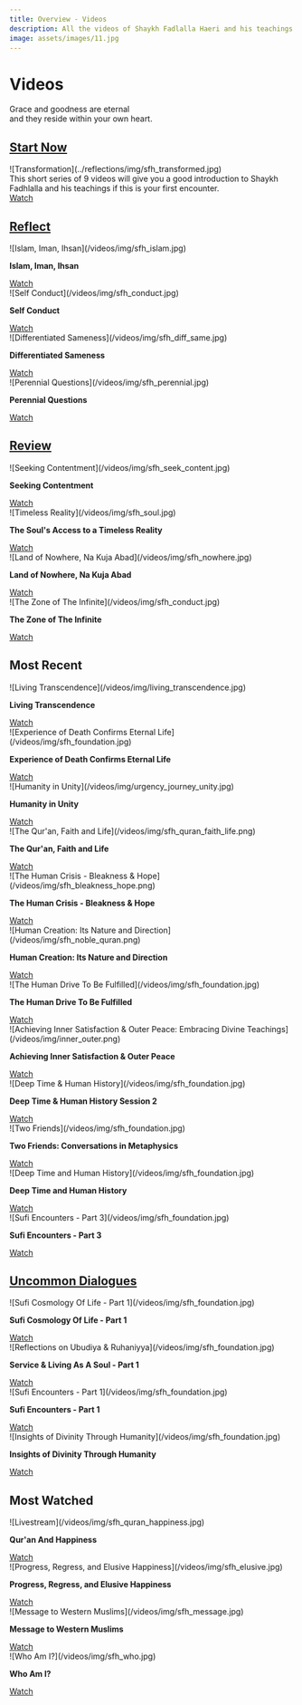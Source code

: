 ```yaml
---
title: Overview - Videos
description: All the videos of Shaykh Fadlalla Haeri and his teachings on Islam, Sufism, the Qur'an and universal indications for awakening. A treasure trove of recorded knowledge.
image: assets/images/11.jpg
---
```


# Videos

<div class="callout">
Grace and goodness are eternal <br/>and they reside within your own heart.
</div>

## [Start Now](./start-now)

<div markdown="1" class="card article sidebar center">

<div markdown="2" class="article-image">
![Transformation](../reflections/img/sfh_transformed.jpg)
</div>

<div markdown="3" class="article-para">
This short series of 9 videos will give you a good introduction to Shaykh Fadhlalla and his teachings if this is your first encounter.
</div>

<div markdown="3" class="article-link">
<a target="_blank" href="https://www.youtube.com/watch?v=XOBffhHNlpc&list=PL-Swj8fEF85K-au1Gawvi118nW6j9qCh2">Watch</a>
</div>

</div>

## [Reflect](./reflect)

<div markdown="1" class="card video sidebar center gemoji center-content">

<div markdown="2" class="video-image">
![Islam, Iman, Ihsan](/videos/img/sfh_islam.jpg)
</div>

**Islam, Iman, Ihsan**

<div markdown="3" class="video-link">
<a target="_blank" href="https://www.youtube.com/watch?v=R503LTlwdV0&list=PLzFr0xRIkb3gVfjRtai2-XBlvWVprgHqP&index=20&t=0s">Watch</a>
</div>

</div>

<div markdown="1" class="card video sidebar center gemoji center-content">

<div markdown="2" class="video-image">
![Self Conduct](/videos/img/sfh_conduct.jpg)
</div>

**Self Conduct**

<div markdown="3" class="video-link">
<a target="_blank" href="https://youtu.be/_n9bjtTLbFQ">Watch</a>
</div>

</div>

<div markdown="1" class="card video sidebar center gemoji center-content">

<div markdown="2" class="video-image">
![Differentiated Sameness](/videos/img/sfh_diff_same.jpg)
</div>

**Differentiated Sameness**

<div markdown="3" class="video-link">
<a target="_blank" href="https://www.youtube.com/watch?v=y4HG4jDJYlU">Watch</a>
</div>

</div>

<div markdown="1" class="card video sidebar center gemoji center-content">

<div markdown="2" class="video-image">
![Perennial Questions](/videos/img/sfh_perennial.jpg)
</div>

**Perennial Questions**

<div markdown="3" class="video-link">
<a target="_blank" href="https://www.youtube.com/watch?v=I2bEoGUt4uk">Watch</a>
</div>

</div>

## [Review](./review)

<div markdown="1" class="card video sidebar center gemoji center-content">

<div markdown="2" class="video-image">
![Seeking Contentment](/videos/img/sfh_seek_content.jpg)
</div>

**Seeking Contentment**

<div markdown="3" class="video-link">
<a target="_blank" href="https://www.youtube.com/watch?v=TQ46eibAy6o">Watch</a>
</div>

</div>

<div markdown="1" class="card video sidebar center gemoji center-content">

<div markdown="2" class="video-image">
![Timeless Reality](/videos/img/sfh_soul.jpg)
</div>

**The Soul's Access to a Timeless Reality**

<div markdown="3" class="video-link">
<a target="_blank" href="https://www.youtube.com/watch?v=wmej6TkM25Y">Watch</a>
</div>

</div>

<div markdown="1" class="card video sidebar center gemoji center-content">

<div markdown="2" class="video-image">
![Land of Nowhere, Na Kuja Abad](/videos/img/sfh_nowhere.jpg)
</div>

**Land of Nowhere, Na Kuja Abad**

<div markdown="3" class="video-link">
<a target="_blank" href="https://www.youtube.com/watch?v=l_LPV9-y5jk&list=PLzFr0xRIkb3gVfjRtai2-XBlvWVprgHqP&index=46&t=0s">Watch</a>
</div>

</div>

<div markdown="1" class="card video sidebar center gemoji center-content">

<div markdown="2" class="video-image">
![The Zone of The Infinite](/videos/img/sfh_conduct.jpg)
</div>

**The Zone of The Infinite**

<div markdown="3" class="video-link">
<a target="_blank" href="https://www.youtube.com/watch?v=ZLb8X31B_PY">Watch</a>
</div>

</div>

## Most Recent

<div markdown="1" class="card video sidebar center gemoji center-content">

<div markdown="2" class="video-image">
![Living Transcendence](/videos/img/living_transcendence.jpg)
</div>

**Living Transcendence**

<div markdown="3" class="video-link">
<a href="https://www.youtube.com/watch?v=kBNN7vreFMc" target="_blank" rel="noopener noreferrer">Watch</a>
</div>

</div>

<div markdown="1" class="card video sidebar center gemoji center-content">

<div markdown="2" class="video-image">
![Experience of Death Confirms Eternal Life](/videos/img/sfh_foundation.jpg)
</div>

**Experience of Death Confirms Eternal Life**

<div markdown="3" class="video-link">
<a href="https://www.youtube.com/watch?v=MdTchFnJ-FI" target="_blank" rel="noopener noreferrer">Watch</a>
</div>

</div>

<div markdown="1" class="card video sidebar center gemoji center-content">

<div markdown="2" class="video-image">
![Humanity in Unity](/videos/img/urgency_journey_unity.jpg)
</div>

**Humanity in Unity**

<div markdown="3" class="video-link">
<a href="https://youtu.be/EZGSFY7TJq0" target="_blank" rel="noopener noreferrer">Watch</a>
</div>

</div>

<div markdown="1" class="card video sidebar center gemoji center-content">

<div markdown="2" class="video-image">
![The Qur'an, Faith and Life](/videos/img/sfh_quran_faith_life.png)
</div>

**The Qur'an, Faith and Life**

<div markdown="3" class="video-link">
<a href="https://youtu.be/iMLektJvhrE" target="_blank" rel="noopener noreferrer">Watch</a>
</div>

</div>

<div markdown="1" class="card video sidebar center gemoji center-content">

<div markdown="2" class="video-image">
![The Human Crisis - Bleakness & Hope](/videos/img/sfh_bleakness_hope.png)
</div>

**The Human Crisis - Bleakness & Hope**

<div markdown="3" class="video-link">
<a href="https://www.youtube.com/watch?v=_cuDO8kAsBI" target="_blank" rel="noopener noreferrer">Watch</a>
</div>

</div>

<div markdown="1" class="card video sidebar center gemoji center-content">

<div markdown="2" class="video-image">
![Human Creation: Its Nature and Direction](/videos/img/sfh_noble_quran.png)
</div>

**Human Creation: Its Nature and Direction**

<div markdown="3" class="video-link">
<a href="https://www.youtube.com/watch?v=GIcbm7YO640" target="_blank" rel="noopener noreferrer">Watch</a>
</div>

</div>

<div markdown="1" class="card video sidebar center gemoji center-content">

<div markdown="2" class="video-image">
![The Human Drive To Be Fulfilled](/videos/img/sfh_foundation.jpg)
</div>

**The Human Drive To Be Fulfilled**

<div markdown="3" class="video-link">
<a href="https://www.youtube.com/watch?v=tvGZLiBGyRo" target="_blank" rel="noopener noreferrer">Watch</a>
</div>

</div>

<div markdown="1" class="card video sidebar center gemoji center-content">

<div markdown="2" class="video-image">
![Achieving Inner Satisfaction & Outer Peace: Embracing Divine Teachings](/videos/img/inner_outer.png)
</div>

**Achieving Inner Satisfaction & Outer Peace**

<div markdown="3" class="video-link">
<a href="https://youtu.be/ftGv_vHCirM" target="_blank" rel="noopener noreferrer">Watch</a>
</div>

</div>

<div markdown="1" class="card video sidebar center gemoji center-content">

<div markdown="2" class="video-image">
![Deep Time & Human History](/videos/img/sfh_foundation.jpg)
</div>

**Deep Time & Human History Session 2**

<div markdown="3" class="video-link">
<a target="_blank" href="https://youtu.be/q1QA3kuT1Gc">Watch</a>
</div>

</div>

<div markdown="1" class="card video sidebar center gemoji center-content">

<div markdown="2" class="video-image">
![Two Friends](/videos/img/sfh_foundation.jpg)
</div>

**Two Friends: Conversations in Metaphysics**

<div markdown="3" class="video-link">
<a target="_blank" href="https://www.youtube.com/watch?v=GRMRtyH4GW4">Watch</a>
</div>

</div>

<div markdown="1" class="card video sidebar center gemoji center-content">

<div markdown="2" class="video-image">
![Deep Time and Human History](/videos/img/sfh_foundation.jpg)
</div>

**Deep Time and Human History**

<div markdown="3" class="video-link">
<a target="_blank" href="https://www.youtube.com/watch?v=CjzC-spEJ1U">Watch</a>
</div>

</div>

<div markdown="1" class="card video sidebar center gemoji center-content">

<div markdown="2" class="video-image">
![Sufi Encounters - Part 3](/videos/img/sfh_foundation.jpg)
</div>

**Sufi Encounters - Part 3**

<div markdown="3" class="video-link">
<a target="_blank" href="https://www.youtube.com/watch?v=pS2GC-4gDwc">Watch</a>
</div>

</div>

<div markdown="1" class="clear"></div>

## [Uncommon Dialogues](./uncommon-dialogues)

<div markdown="1" class="card video sidebar center gemoji center-content">

<div markdown="2" class="video-image">
![Sufi Cosmology Of Life - Part 1](/videos/img/sfh_foundation.jpg)
</div>

**Sufi Cosmology Of Life - Part 1**

<div markdown="3" class="video-link">
<a target="_blank" href="https://www.youtube.com/watch?v=vRfT9Om4nXc">Watch</a>
</div>

</div>

<div markdown="1" class="card video sidebar center gemoji center-content">

<div markdown="2" class="video-image">
![Reflections on Ubudiya & Ruhaniyya](/videos/img/sfh_foundation.jpg)
</div>

**Service & Living As A Soul - Part 1**

<div markdown="3" class="video-link">
<a target="_blank" href="https://www.youtube.com/watch?v=Q_TF_U8jKX8">Watch</a>
</div>

</div>

<div markdown="1" class="card video sidebar center gemoji center-content">

<div markdown="2" class="video-image">
![Sufi Encounters - Part 1](/videos/img/sfh_foundation.jpg)
</div>

**Sufi Encounters - Part 1**

<div markdown="3" class="video-link">
<a target="_blank" href="https://www.youtube.com/watch?v=b10fYAx4qD4">Watch</a>
</div>

</div>

<div markdown="1" class="card video sidebar center gemoji center-content">

<div markdown="2" class="video-image">
![Insights of Divinity Through Humanity](/videos/img/sfh_foundation.jpg)
</div>

**Insights of Divinity Through Humanity**

<div markdown="3" class="video-link">
<a target="_blank" href="https://www.youtube.com/watch?v=mEDEk0Pjato">Watch</a>
</div>

</div>

<div markdown="1" class="clear"></div>

## Most Watched

<div markdown="1" class="card video sidebar center gemoji center-content">

<div markdown="2" class="video-image">
![Livestream](/videos/img/sfh_quran_happiness.jpg)
</div>

**Qur'an And Happiness**

<div markdown="3" class="video-link">
<a target="_blank" href="https://www.youtube.com/watch?v=AIg461OIlB8">Watch</a>
</div>

</div>

<div markdown="1" class="card video sidebar center gemoji center-content">

<div markdown="2" class="video-image">
![Progress, Regress, and Elusive Happiness](/videos/img/sfh_elusive.jpg)
</div>

**Progress, Regress, and Elusive Happiness**

<div markdown="3" class="video-link">
<a target="_blank" href="https://www.youtube.com/watch?v=jWWo3BCLhhg">Watch</a>
</div>

</div>

<div markdown="1" class="card video sidebar center gemoji center-content">

<div markdown="2" class="video-image">
![Message to Western Muslims](/videos/img/sfh_message.jpg)
</div>

**Message to Western Muslims**

<div markdown="3" class="video-link">
<a target="_blank" href="https://www.youtube.com/watch?v=FWANw9AddMc">Watch</a>
</div>

</div>

<div markdown="1" class="card video sidebar center gemoji center-content">

<div markdown="2" class="video-image">
![Who Am I?](/videos/img/sfh_who.jpg)
</div>

**Who Am I?**

<div markdown="3" class="video-link">
<a target="_blank" href="https://www.youtube.com/watch?v=Z5Ptnhr96v4&list=PLzFr0xRIkb3gVfjRtai2-XBlvWVprgHqP&index=55&t=0s">Watch</a>
</div>

</div>
